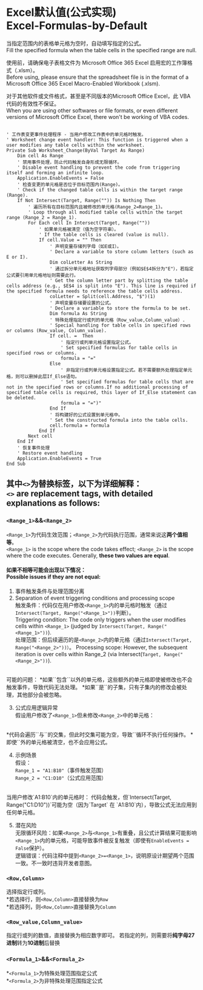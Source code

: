 # Excel默认值(公式实现)<br>Excel-Formulas-by-Default

当指定范围内的表格单元格为空时，自动填写指定的公式。  
Fill the specified formula when the table cells in the specified range are null.

使用前，请确保电子表格文件为 Microsoft Office 365 Excel 启用宏的工作簿格式（.xlsm）。  
Before using, please ensure that the spreadsheet file is in the format of a Microsoft Office 365 Excel Macro-Enabled Workbook (.xlsm).

对于其他软件或文件格式，甚至是不同版本的Microsoft Office Excel，此 VBA 代码的有效性不保证。  
When you are using other softwares or file formats, or even different versions of Microsoft Office Excel, there won't be working of VBA codes.

<pre><code class="language-vba line-numbers">
' 工作表变更事件处理程序 - 当用户修改工作表中的单元格时触发。
' Worksheet change event handler: This function is triggered when a user modifies any table cells within the worksheet.
Private Sub Worksheet_Change(ByVal Target As Range)
    Dim cell As Range
    ' 禁用事件处理，防止代码触发自身形成无限循环。
    ' Disable event handling to prevent the code from triggering itself and forming an infinite loop.
    Application.EnableEvents = False
    ' 检查变更的单元格是否位于目标范围内(Range)。
    ' Check if the changed table cells is within the target range (Range).
    If Not Intersect(Target, Range("<Range_1>")) Is Nothing Then
        ' 遍历所有在目标范围内且被修改的单元格(Range_2=Range_1)。
        ' Loop through all modified table cells within the target range (Range_2 = Range_1).
        For Each cell In Intersect(Target, Range("<Range_2>"))
            ' 如果单元格被清空（值为空字符串）。
            ' If the table cells is cleared (value is null).
            If cell.Value = "" Then
                ' 声明变量存储列字母（如E或I）。
                ' Declare a variable to store column letters (such as E or I).
                Dim colLetter As String
                ' 通过拆分单元格地址获取列字母部分（例如$E$4拆分为"E"），若指定公式要引用单元格地址则需要此行。
                ' Get the column letter part by splitting the table cells address (e.g., $E$4 is split into "E"). This line is required if the specified formula needs to reference the table cells address.
                colLetter = Split(cell.Address, "$")(1)
                ' 声明变量存储要设置的公式。
                ' Declare a variable to store the formula to be set.
                Dim formula As String
                ' 特殊处理指定行或列的单元格（Row_value,Column_value）.
                ' Special handling for table cells in specified rows or columns (Row_value, Column_value).
                If cell.<Row,Column> = <Row_value,Column_value> Then
                    ' 指定行或列单元格设置指定公式。
                    ' Set specified formulas for table cells in specified rows or columns.
                    formula = "=<Formula_1>"
                Else
                    ' 非指定行或列单元格设置指定公式。若不需要额外处理指定单元格，则可以删掉此层If_Else语句。
                    ' Set specified formulas for table cells that are not in the specified rows or columns.If no additional processing of specified table cells is required, this layer of If_Else statement can be deleted.
                    formula = "=<Formula_2>")"
                End If
                ' 将构建好的公式设置到单元格中。
                ' Set the constructed formula into the table cells.
                cell.formula = formula
            End If
        Next cell
    End If
    ' 恢复事件处理
    ' Restore event handling
    Application.EnableEvents = True
End Sub
</code></pre>

## 其中`<>`为替换标签，以下为详细解释：<br>`<>` are replacement tags, with detailed explanations as follows:
### `<Range_1>`&&`<Range_2>`
`<Range_1>`为代码生效范围；`<Range_2>`为代码执行范围，通常来说这**两个值相等**。  
`<Range_1>` is the scope where the code takes effect; `<Range_2>` is the scope where the code executes. Generally, **these two values are equal**.  
#### 如果不相等可能会出现以下情况：<br>Possible issues if they are not equal:
1. 事件触发条件与处理范围分离  
1. Separation of event triggering conditions and processing scope  
触发条件：代码仅在用户修改`<Range_1>`内的单元格时触发（通过`Intersect(Target, Range("<Range_1>"))`判断）。  
Triggering condition: The code only triggers when the user modifies cells within `<Range_1>` (judged by `Intersect(Target, Range("<Range_1>"))`).  
处理范围：但后续遍历的是`<Range_2>`内的单元格（通过`Intersect(Target, Range("<Range_2>"))）`。
Processing scope: However, the subsequent iteration is over cells within Range_2 (via Intersect(`Target, Range("<Range_2>"))`).
<br>
可能的问题：  
*如果`<Range_2>`包含`<Range_1>`以外的单元格，这些额外的单元格即使被修改也不会触发事件，导致代码无法处理。
*如果`<Range_2>`是`<Range_1>`的子集，只有子集内的修改会被处理，其他部分会被忽略。  

3. 公式应用逻辑异常  
假设用户修改了`<Range_1>`但未修改`<Range_2>`中的单元格：  
<br>
*代码会遍历`<Range_2>`与`<Target>`的交集，但此时交集可能为空，导致`<For Each>`循环不执行任何操作。  
*即使`<Range_2>`外的单元格被清空，也不会应用公式。

4. 示例场景  
假设：  
`Range_1 = "A1:B10"`（事件触发范围）  
`Range_2 = "C1:D10"`（公式应用范围）  
<br>
当用户修改`A1:B10`内的单元格时：  
代码会触发，但`Intersect(Target, Range("C1:D10"))`可能为空（因为`Target` 在 `A1:B10`内），导致公式无法应用到任何单元格。

5. 潜在风险  
无限循环风险：如果`<Range_2>`与`<Range_1>`有重叠，且公式计算结果可能影响`<Range_1>`内的单元格，可能导致事件被反复触发（即使有`EnableEvents = False`保护）。  
逻辑错误：代码注释中提到`<Range_2>=<Range_1>`，说明原设计期望两个范围一致。不一致时违背开发者意图。

### `<Row,Column>`
选择指定行或列。  
*若选择行，则`<Row,Column>`直接替换为`Row`  
*若选择列，则`<Row,Column>`直接替换为`Column`

### `<Row_value,Column_value>`
指定行或列的数值，直接替换为相应数字即可。
若指定的列，则需要将**纯字母27进制**转为**10进制**后替换

### `<Formula_1>`&&`<Formula_2>`
*`<Formula_1>`为特殊处理范围指定公式  
*`<Formula_2>`为非特殊处理范围指定公式
